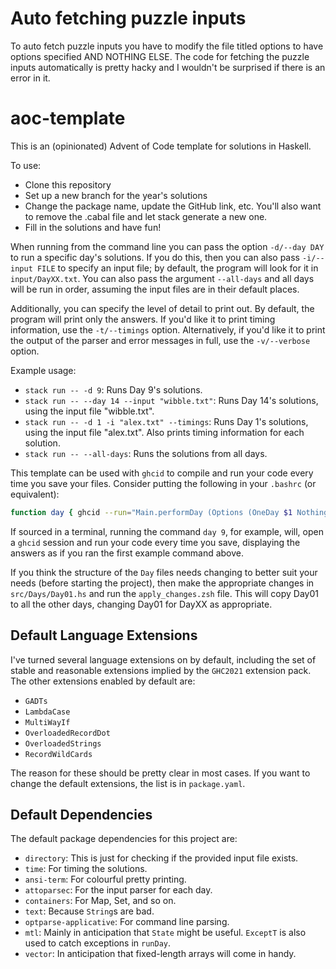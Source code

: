 # Auto fetching puzzle inputs
To auto fetch puzzle inputs you have to modify the file titled options to have options specified AND NOTHING ELSE.
The code for fetching the puzzle inputs automatically is pretty hacky and I wouldn't be surprised if there is an error in it.


# aoc-template
This is an (opinionated) Advent of Code template for solutions in Haskell.

To use:
- Clone this repository
- Set up a new branch for the year's solutions
- Change the package name, update the GitHub link, etc. You'll also want to remove the .cabal file and let stack generate a new one.
- Fill in the solutions and have fun!

When running from the command line you can pass the option `-d/--day DAY` to run a specific day's solutions. If you do this, then you can also pass `-i/--input FILE` to specify an input file; by default, the program will look for it in `input/DayXX.txt`. You can also pass the argument `--all-days` and all days will be run in order, assuming the input files are in their default places.

Additionally, you can specify the level of detail to print out. By default, the program will print only the answers. If you'd like it to print timing information, use the `-t/--timings` option. Alternatively, if you'd like it to print the output of the parser and error messages in full, use the `-v/--verbose` option.

Example usage:
- `stack run -- -d 9`: Runs Day 9's solutions.
- `stack run -- --day 14 --input "wibble.txt"`: Runs Day 14's solutions, using the input file "wibble.txt".
- `stack run -- -d 1 -i "alex.txt" --timings`: Runs Day 1's solutions, using the input file "alex.txt". Also prints timing information for each solution.
- `stack run -- --all-days`: Runs the solutions from all days.

This template can be used with `ghcid` to compile and run your code every time you save your files. Consider putting the following in your `.bashrc` (or equivalent):

```bash
function day { ghcid --run="Main.performDay (Options (OneDay $1 Nothing) Timings)" }
```

If sourced in a terminal, running the command `day 9`, for example, will, open a `ghcid` session and run your code every time you save, displaying the answers as if you ran the first example command above.

If you think the structure of the `Day` files needs changing to better suit your needs (before starting the project), then make the appropriate changes in `src/Days/Day01.hs` and run the `apply_changes.zsh` file. This will copy Day01 to all the other days, changing Day01 for DayXX as appropriate.

## Default Language Extensions

I've turned several language extensions on by default, including the set of stable and reasonable extensions implied by the `GHC2021` extension pack.
The other extensions enabled by default are:
- `GADTs`
- `LambdaCase`
- `MultiWayIf`
- `OverloadedRecordDot`
- `OverloadedStrings`
- `RecordWildCards`

The reason for these should be pretty clear in most cases.
If you want to change the default extensions, the list is in `package.yaml`.

## Default Dependencies

The default package dependencies for this project are:
- `directory`: This is just for checking if the provided input file exists.
- `time`: For timing the solutions.
- `ansi-term`: For colourful pretty printing.
- `attoparsec`: For the input parser for each day.
- `containers`: For Map, Set, and so on.
- `text`: Because `String`s are bad.
- `optparse-applicative`: For command line parsing.
- `mtl`: Mainly in anticipation that `State` might be useful. `ExceptT` is also used to catch exceptions in `runDay`.
- `vector`: In anticipation that fixed-length arrays will come in handy.
